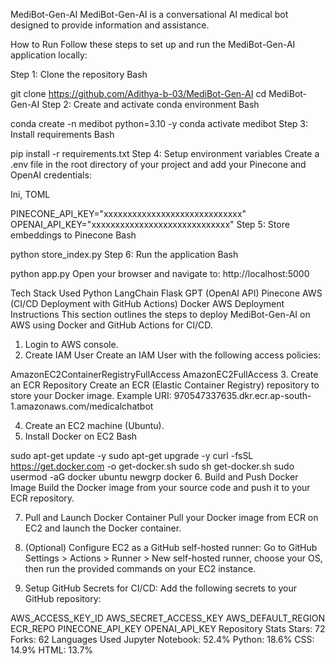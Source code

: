 MediBot-Gen-AI
MediBot-Gen-AI is a conversational AI medical bot designed to provide information and assistance.

How to Run
Follow these steps to set up and run the MediBot-Gen-AI application locally:

Step 1: Clone the repository
Bash

git clone https://github.com/Adithya-b-03/MediBot-Gen-AI
cd MediBot-Gen-AI
Step 2: Create and activate conda environment
Bash

conda create -n medibot python=3.10 -y
conda activate medibot
Step 3: Install requirements
Bash

pip install -r requirements.txt
Step 4: Setup environment variables
Create a .env file in the root directory of your project and add your Pinecone and OpenAI credentials:

Ini, TOML

PINECONE_API_KEY="xxxxxxxxxxxxxxxxxxxxxxxxxxxxx"
OPENAI_API_KEY="xxxxxxxxxxxxxxxxxxxxxxxxxxxxx"
Step 5: Store embeddings to Pinecone
Bash

python store_index.py
Step 6: Run the application
Bash

python app.py
Open your browser and navigate to: http://localhost:5000

Tech Stack Used
Python
LangChain
Flask
GPT (OpenAI API)
Pinecone
AWS (CI/CD Deployment with GitHub Actions)
Docker
AWS Deployment Instructions
This section outlines the steps to deploy MediBot-Gen-AI on AWS using Docker and GitHub Actions for CI/CD.

1. Login to AWS console.
2. Create IAM User
Create an IAM User with the following access policies:

AmazonEC2ContainerRegistryFullAccess
AmazonEC2FullAccess
3. Create an ECR Repository
Create an ECR (Elastic Container Registry) repository to store your Docker image.
Example URI: 970547337635.dkr.ecr.ap-south-1.amazonaws.com/medicalchatbot

4. Create an EC2 machine (Ubuntu).
5. Install Docker on EC2
Bash

sudo apt-get update -y
sudo apt-get upgrade -y
curl -fsSL https://get.docker.com -o get-docker.sh
sudo sh get-docker.sh
sudo usermod -aG docker ubuntu
newgrp docker
6. Build and Push Docker Image
Build the Docker image from your source code and push it to your ECR repository.

7. Pull and Launch Docker Container
Pull your Docker image from ECR on EC2 and launch the Docker container.

8. (Optional) Configure EC2 as a GitHub self-hosted runner:
Go to GitHub Settings > Actions > Runner > New self-hosted runner, choose your OS, then run the provided commands on your EC2 instance.

9. Setup GitHub Secrets for CI/CD:
Add the following secrets to your GitHub repository:

AWS_ACCESS_KEY_ID
AWS_SECRET_ACCESS_KEY
AWS_DEFAULT_REGION
ECR_REPO
PINECONE_API_KEY
OPENAI_API_KEY
Repository Stats
Stars: 72
Forks: 62
Languages Used
Jupyter Notebook: 52.4%
Python: 18.6%
CSS: 14.9%
HTML: 13.7%










